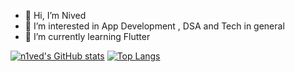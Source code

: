 - 👋 Hi, I’m Nived
- 👀 I’m interested in App Development , DSA and Tech in general
- 🌱 I’m currently learning Flutter 

[![n1ved's GitHub stats](https://github-readme-stats-olcd.vercel.app/api?username=n1ved&show_icons=true&theme=transparent&card_width=400&hide_title=true&hide_border=true)](https://github.com/n1ved)  [![Top Langs](https://github-readme-stats-olcd.vercel.app/api/top-langs/?username=n1ved&layout=compact&exclude_repo=n1ved.github.io&card_width=350&theme=transparent&hide_border=true)](https://github.com/n1ved)

<!---
n1ved/n1ved is a ✨ special ✨ repository because its `README.md` (this file) appears on your GitHub profile.
You can click the Preview link to take a look at your changes.
--->

